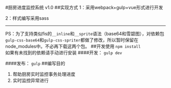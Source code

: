 #厨房进度监控系统 v1.0
##实现方式
1：采用webpack+gulp+vue形式进行开发

2：样式编写采用sass

---
PS：为了支持类似fis的`__inline`和`__sprite`语法（base64和雪碧图），对依赖包`gulp-css-base64`和`gulp-css-spriter`都做了修改，所以暂时保留在node_modules中。不必再下载这两个包。
##开发使用
`npm install`  
如果有未找到的依赖请手动进行安装
####开发：
`gulp dev`

####发布：
`gulp`
##编写目的
1. 帮助厨房实时监控事务处理进度
2. 实时监控异常进行
